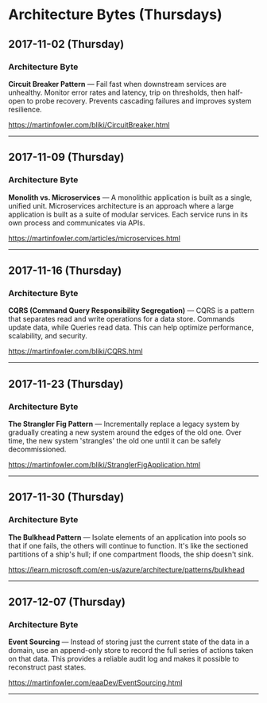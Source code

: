 # Architecture Bytes (Thursdays)

## 2017-11-02 (Thursday)

### Architecture Byte
**Circuit Breaker Pattern** — Fail fast when downstream services are unhealthy. Monitor error rates and latency, trip on thresholds, then half-open to probe recovery. Prevents cascading failures and improves system resilience.

https://martinfowler.com/bliki/CircuitBreaker.html

---

## 2017-11-09 (Thursday)

### Architecture Byte
**Monolith vs. Microservices** — A monolithic application is built as a single, unified unit. Microservices architecture is an approach where a large application is built as a suite of modular services. Each service runs in its own process and communicates via APIs.

https://martinfowler.com/articles/microservices.html

---

## 2017-11-16 (Thursday)

### Architecture Byte
**CQRS (Command Query Responsibility Segregation)** — CQRS is a pattern that separates read and write operations for a data store. Commands update data, while Queries read data. This can help optimize performance, scalability, and security.

https://martinfowler.com/bliki/CQRS.html

---

## 2017-11-23 (Thursday)

### Architecture Byte
**The Strangler Fig Pattern** — Incrementally replace a legacy system by gradually creating a new system around the edges of the old one. Over time, the new system 'strangles' the old one until it can be safely decommissioned.

https://martinfowler.com/bliki/StranglerFigApplication.html

---

## 2017-11-30 (Thursday)

### Architecture Byte
**The Bulkhead Pattern** — Isolate elements of an application into pools so that if one fails, the others will continue to function. It's like the sectioned partitions of a ship's hull; if one compartment floods, the ship doesn't sink.

https://learn.microsoft.com/en-us/azure/architecture/patterns/bulkhead

---

## 2017-12-07 (Thursday)

### Architecture Byte
**Event Sourcing** — Instead of storing just the current state of the data in a domain, use an append-only store to record the full series of actions taken on that data. This provides a reliable audit log and makes it possible to reconstruct past states.

https://martinfowler.com/eaaDev/EventSourcing.html

---

